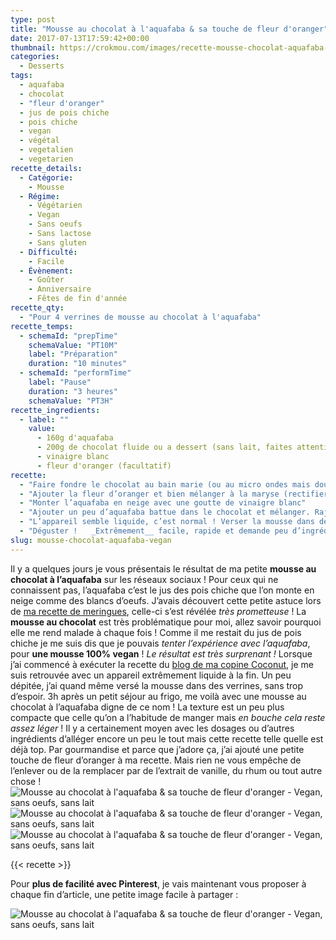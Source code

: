 ```yaml
---
type: post
title: "Mousse au chocolat à l'aquafaba & sa touche de fleur d'oranger"
date: 2017-07-13T17:59:42+00:00
thumbnail: https://crokmou.com/images/recette-mousse-chocolat-aquafaba-sans-oeufs-fleur-oranger-crokmou-blog-cuisine-voyage-belgique-4.jpg
categories:
  - Desserts
tags:
  - aquafaba
  - chocolat
  - "fleur d'oranger"
  - jus de pois chiche
  - pois chiche
  - vegan
  - végétal
  - vegetalien
  - vegetarien
recette_details:
  - Catégorie:
    - Mousse
  - Régime:
    - Végétarien
    - Vegan
    - Sans oeufs
    - Sans lactose
    - Sans gluten
  - Difficulté:
    - Facile
  - Évènement:
    - Goûter
    - Anniversaire
    - Fêtes de fin d'année
recette_qty:
  - "Pour 4 verrines de mousse au chocolat à l'aquafaba"
recette_temps:
  - schemaId: "prepTime"
    schemaValue: "PT10M"
    label: "Préparation"
    duration: "10 minutes"
  - schemaId: "performTime"
    label: "Pause"
    duration: "3 heures"
    schemaValue: "PT3H"
recette_ingredients:
  - label: ""
    value:
      - 160g d'aquafaba
      - 200g de chocolat fluide ou a dessert (sans lait, faites attention aux étiquettes)
      - vinaigre blanc
      - fleur d'oranger (facultatif)
recette:
  - "Faire fondre le chocolat au bain marie (ou au micro ondes mais doucement pour ne pas brûler le chocolat)"
  - "Ajouter la fleur d’oranger et bien mélanger à la maryse (rectifier la quantité si besoin)"
  - "Monter l’aquafaba en neige avec une goutte de vinaigre blanc"
  - "Ajouter un peu d’aquafaba battue dans le chocolat et mélanger. Rajouter peu à peu le reste de la mousse."
  - "L’appareil semble liquide, c’est normal ! Verser la mousse dans des verrines et laisser reposer au frigo 3h minimum."
  - "Déguster !   _Extrêmement__ facile, rapide et demande peu d’ingrédients_. Moi c’est une recette qui me va plutôt bien. Voyez comme je suis flemmarde en ce moment, [mes falafels de la semaine dernière](http://www.crokmou.com/2017/07/falafels-vegan-rapides-delicieux) reposent sur le même principe : **vite fait, bien fait** !"
slug: mousse-chocolat-aquafaba-vegan
---
```


Il y a quelques jours je vous présentais le résultat de ma petite **mousse au chocolat à l’aquafaba** sur les réseaux sociaux ! Pour ceux qui ne connaissent pas, l’aquafaba c’est le jus des pois chiche que l’on monte en neige comme des blancs d’oeufs. J’avais découvert cette petite astuce lors de [ma recette de meringues](http://www.crokmou.com/2017/03/meringues-sans-oeufs-vegan-au-jus-de-pois-chiche), celle-ci s’est révélée _très prometteuse_ ! La **mousse au chocolat** est très problématique pour moi, allez savoir pourquoi elle me rend malade à chaque fois ! Comme il me restait du jus de pois chiche je me suis dis que je pouvais _tenter l’expérience avec l’aquafaba_, pour **une mousse 100% vegan** ! _Le résultat est très surprenant !_ Lorsque j’ai commencé à exécuter la recette du [blog de ma copine Coconut](https://www.lecoconutblog.com/2017/02/mousse-chocolat-a-laquafaba/), je me suis retrouvée avec un appareil extrêmement liquide à la fin. Un peu dépitée, j’ai quand même versé la mousse dans des verrines, sans trop d’espoir. 3h après un petit séjour au frigo, me voilà avec une mousse au chocolat à l’aquafaba digne de ce nom ! La texture est un peu plus compacte que celle qu’on a l’habitude de manger mais _en bouche cela reste assez léger_ ! Il y a certainement moyen avec les dosages ou d’autres ingrédients d’alléger encore un peu le tout mais cette recette telle quelle est déjà top. Par gourmandise et parce que j’adore ça, j’ai ajouté une petite touche de fleur d’oranger à ma recette. Mais rien ne vous empêche de l’enlever ou de la remplacer par de l’extrait de vanille, du rhum ou tout autre chose !   ![Mousse au chocolat à l'aquafaba & sa touche de fleur d'oranger - Vegan, sans oeufs, sans lait](https://crokmou.com/images/recette-mousse-chocolat-aquafaba-sans-oeufs-fleur-oranger-crokmou-blog-cuisine-voyage-belgique-1.jpg "Mousse au chocolat à l'aquafaba & sa touche de fleur d'oranger - Vegan, sans oeufs, sans lait") ![Mousse au chocolat à l'aquafaba & sa touche de fleur d'oranger - Vegan, sans oeufs, sans lait](https://crokmou.com/images/recette-mousse-chocolat-aquafaba-sans-oeufs-fleur-oranger-crokmou-blog-cuisine-voyage-belgique-3.jpg "Mousse au chocolat à l'aquafaba & sa touche de fleur d'oranger - Vegan, sans oeufs, sans lait")![Mousse au chocolat à l'aquafaba & sa touche de fleur d'oranger - Vegan, sans oeufs, sans lait](https://crokmou.com/images/recette-mousse-chocolat-aquafaba-sans-oeufs-fleur-oranger-crokmou-blog-cuisine-voyage-belgique.jpg "Mousse au chocolat à l'aquafaba & sa touche de fleur d'oranger - Vegan, sans oeufs, sans lait")

{{< recette >}}

Pour **plus de facilité avec Pinterest**, je vais maintenant vous proposer à chaque fin d’article, une petite image facile à partager :

![Mousse au chocolat à l'aquafaba & sa touche de fleur d'oranger - Vegan, sans oeufs, sans lait](https://crokmou.com/images/recette-mousse-chocolat-aquafaba-sans-oeufs-fleur-oranger-crokmou-blog-cuisine-voyage-belgique-pinterest-400x900.jpg "Mousse au chocolat à l'aquafaba & sa touche de fleur d'oranger - Vegan, sans oeufs, sans lait. ")
